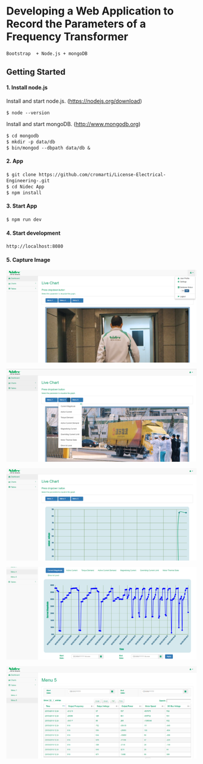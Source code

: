 # Developing a Web Application to Record the Parameters of a Frequency Transformer

    Bootstrap  + Node.js + mongoDB



## Getting Started  

#### 1. Install node.js

Install and start node.js. (https://nodejs.org/download)

	$ node --version

Install and start mongoDB. (http://www.mongodb.org)

	$ cd mongodb
	$ mkdir -p data/db
	$ bin/mongod --dbpath data/db &

#### 2. App

	$ git clone https://github.com/cromarti/License-Electrical-Engineering-.git
	$ cd Nidec App
	$ npm install

#### 3. Start App

	$ npm run dev

#### 4. Start development

	http://localhost:8080

#### 5. Capture Image

![Alt text](https://github.com/cromarti/License-Electrical-Engineering/blob/master/Image%20Demonstation/1.PNG?raw=true "Optional title")

![Alt text](https://github.com/cromarti/License-Electrical-Engineering/blob/master/Image%20Demonstation/2.PNG?raw=true "Optional title")

![Alt text](https://github.com/cromarti/License-Electrical-Engineering/blob/master/Image%20Demonstation/3.PNG?raw=true "Optional title")

![Alt text](https://github.com/cromarti/License-Electrical-Engineering/blob/master/Image%20Demonstation/4.PNG?raw=true "Optional title")

![Alt text](https://github.com/cromarti/License-Electrical-Engineering/blob/master/Image%20Demonstation/5.PNG?raw=true "Optional title")
